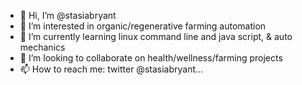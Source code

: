 - 👋 Hi, I’m @stasiabryant
- 👀 I’m interested in organic/regenerative farming automation
- 🌱 I’m currently learning linux command line and java script, & auto mechanics
- 💞️ I’m looking to collaborate on health/wellness/farming projects
- 📫 How to reach me: twitter @stasiabryant...

<!---
stasiabryant/stasiabryant is a ✨ special ✨ repository because its `README.md` (this file) appears on your GitHub profile.
You can click the Preview link to take a look at your changes.
--->

